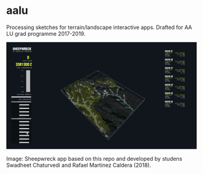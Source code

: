 # aalu
Processing sketches for terrain/landscape interactive apps.
Drafted for AA LU grad programme 2017-2019.

![](https://github.com/claudiocmp/aalu/raw/master/terrain_apps%20examples/_resources/app_example.png)

Image: Sheepwreck app based on this repo and developed by studens Swadheet Chaturvedi and Rafael Martinez Caldera (2018).
